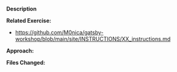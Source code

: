 **Description**

<!--- Customize the site footer to render your conference title from siteMetadata instead of the hard-coded value of SketchXConf 2020 -->

**Related Exercise:**

- https://github.com/M0nica/gatsby-workshop/blob/main/site/INSTRUCTIONS/XX_instructions.md

**Approach:**

<!---  add static query to footer -->

**Files Changed:**

<!--- site/src/components/footer.js -->
